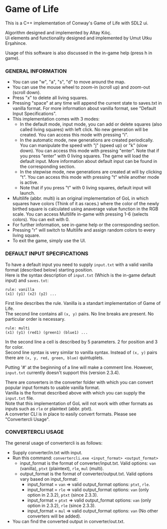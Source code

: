 # Game of Life

This is a C++ implementation of Conway's Game of Life with SDL2 ui.

Algorithm designed and implemented by Altay Kılıç.  
Ui elements and functionality designed and implemented by Umut Utku Erşahince.

Usage of this software is also discussed in the in-game help (press h in game).

### GENERAL INFORMATION

- You can use "w", "a", "s", "d" to move around the map.
- You can use the mouse wheel to zoom-in (scroll up) and zoom-out (scroll down).
- Press "x" to delete all living squares.
- Pressing "space" at any time will append the current state to saves.txt in vanilla format. For more information about vanilla format, see "Default Input Specifications".
- This implementation comes with 3 modes:
	- In the default mode, input mode, you can add or delete squares (also called living squares) with left click.
	No new generation will be created. You can access this mode with pressing "i".
	- In the automatic mode, new generations are created periodically. You can manipulate the speed with "j" (speed up) or "k" (slow down).
	You can access this mode with pressing "enter". Note that if you press "enter" with 0 living squares. The game will load the default input.
	More information about default input can be found in the corresponding section.
	- In the stepwise mode, new generations are created at will by clicking "t". You can access this mode  with pressing "t" while another mode is active.
	- Note that if you press "t" with 0 living squares, default input will launch.
- Multilife (abbr. multi) is an original implementation of GoL in which squares have colors (Think of it as races.) where the color of the newly birthed square is calculated using anaverage value function in the RGB scale. You can access Multilife in-game with pressing 1-6 (selects colors). You can exit with 0.
- For further information, see in-game help or the corresponding section.
- Pressing "r" will switch to Multilife and assign random colors to every living square.
- To exit the game, simply use the UI.

### DEFAULT INPUT SPECIFICATIONS

To have a default input you need to supply `input.txt` with a valid vanilla format (described below) starting position.  
Here is the syntax description of `input.txt` (Which is the in-game default input) and `saves.txt`:

    rule: vanilla  
    (x1) (y1) (x2) (y2) ...

First line describes the rule. Vanilla is a standart implementation of Game of Life.  
The second line contains all `(x, y)` pairs. No line breaks are present. No particular order is necessary.

    rule: multi  
    (x1) (y1) (red1) (green1) (blue1) ...

In the second line a cell is described by 5 parameters. 2 for position and 3 for color.  
Second line syntax is very similar to vanilla syntax. Instead of `(x, y)` pairs there are `(x, y, red, green, blue)` quintuplets.

Putting '#' at the beginning of a line will make a comment line. However, `input.txt` currently doesn't support this (version 2.3.4).

There are converters in the converter folder with which you can convert popular input formats to usable vanilla format.  
Vanilla is the format described above with which you can supply the `input.txt` file.  
Note that this implementation of GoL will not work with other formats as inputs such as `rle` or plaintext (abbr. ptxt).  
A converter CLI is in place to easily convert formats. Please see "Convertercli Usage".

### CONVERTERCLI USAGE

The general usage of convertercli is as follows:
- Supply converter/in.txt with input.
- Run this command: `convertercli.exe <input_format> <output_format>`
	- input_format is the format of converter/input.txt. Valid options: `van` (vanilla), `ptxt` (plaintext), `rle`, `mul` (multi).
	- output_format is the format of converter/output.txt. Valid options vary based on input_format:
		- input_format = `van` => valid output_format options: `ptxt`, `rle`.
		- input_format = `rle` => valid output_format options: `van` (only option in 2.3.2), `ptxt` (since 2.3.3).
		- input_format = `ptxt` => valid output_format options: `van` (only option in 2.3.2), `rle` (since 2.3.3).
		- input_format = `mul` => valid output_format options: `van` (No other converters will be added).
- You can find the converted output in converter/out.txt.
